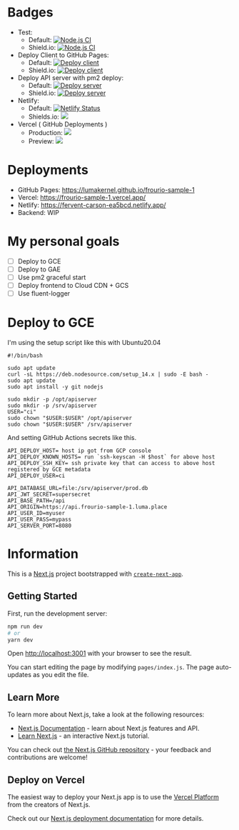 
# Badges

- Test:
  - Default: [![Node.js CI](https://github.com/LumaKernel/frourio-sample-1/workflows/Node.js%20CI/badge.svg)](https://github.com/LumaKernel/frourio-sample-1/actions?query=workflow%3A%22Node.js+CI%22)
  - Shield.io: [![Node.js CI](https://img.shields.io/github/workflow/status/LumaKernel/frourio-sample-1/Node.js%20CI?label=test&style=for-the-badge)](https://github.com/LumaKernel/frourio-sample-1/actions?query=workflow%3A%22Node.js+CI%22)
- Deploy Client to GitHub Pages:
  - Default: [![Deploy client](https://github.com/LumaKernel/frourio-sample-1/workflows/Deploy%20client/badge.svg)](https://github.com/LumaKernel/frourio-sample-1/actions?query=workflow%3A%22Deploy+client%22)
  - Shield.io: [![Deploy client](https://img.shields.io/github/workflow/status/LumaKernel/frourio-sample-1/Deploy%20client?label=deploy%20client&style=for-the-badge)](https://github.com/LumaKernel/frourio-sample-1/actions?query=workflow%3A%22Deploy+client%22)
- Deploy API server with pm2 deploy:
  - Default: [![Deploy server](https://github.com/LumaKernel/frourio-sample-1/workflows/Deploy%20server/badge.svg)](https://github.com/LumaKernel/frourio-sample-1/actions?query=workflow%3A%22Deploy+server%22)
  - Shield.io: [![Deploy server](https://img.shields.io/github/workflow/status/LumaKernel/frourio-sample-1/Deploy%20server?label=deploy%20server&style=for-the-badge)](https://github.com/LumaKernel/frourio-sample-1/actions?query=workflow%3A%22Deploy+server%22)
- Netlify:
  - Default: [![Netlify Status](https://api.netlify.com/api/v1/badges/483e2ff2-41b3-41ff-9e27-708ac54abb33/deploy-status)](https://app.netlify.com/sites/fervent-carson-ea5bcd/deploys)
  - Shields.io: [![](https://img.shields.io/netlify/483e2ff2-41b3-41ff-9e27-708ac54abb33?style=for-the-badge)](https://app.netlify.com/sites/fervent-carson-ea5bcd/deploys)
- Vercel ( GitHub Deployments )
  - Production: [![](https://img.shields.io/github/deployments/LumaKernel/frourio-sample-1/Production?label=Vercel%20Production&style=for-the-badge)](https://github.com/LumaKernel/frourio-sample-1/deployments/activity_log?environment=Production)
  - Preview: [![](https://img.shields.io/github/deployments/LumaKernel/frourio-sample-1/Preview?label=Vercel%20%20Preview&style=for-the-badge)](https://github.com/LumaKernel/frourio-sample-1/deployments/activity_log?environment=Preview)

# Deployments

- GitHub Pages: https://lumakernel.github.io/frourio-sample-1
- Vercel: https://frourio-sample-1.vercel.app/
- Netlify: https://fervent-carson-ea5bcd.netlify.app/
- Backend: WIP

# My personal goals

- [ ] Deploy to GCE
- [ ] Deploy to GAE
- [ ] Use pm2 graceful start
- [ ] Deploy frontend to Cloud CDN + GCS
- [ ] Use fluent-logger

# Deploy to GCE

I'm using the setup script like this with Ubuntu20.04

```
#!/bin/bash

sudo apt update
curl -sL https://deb.nodesource.com/setup_14.x | sudo -E bash -
sudo apt update
sudo apt install -y git nodejs

sudo mkdir -p /opt/apiserver
sudo mkdir -p /srv/apiserver
USER="ci"
sudo chown "$USER:$USER" /opt/apiserver
sudo chown "$USER:$USER" /srv/apiserver
```

And setting GitHub Actions secrets like this.

```
API_DEPLOY_HOST= host ip got from GCP console
API_DEPLOY_KNOWN_HOSTS= run `ssh-keyscan -H $host` for above host
API_DEPLOY_SSH_KEY= ssh private key that can access to above host registered by GCE metadata
API_DEPLOY_USER=ci

API_DATABASE_URL=file:/srv/apiserver/prod.db
API_JWT_SECRET=supersecret
API_BASE_PATH=/api
API_ORIGIN=https://api.frourio-sample-1.luma.place
API_USER_ID=myuser
API_USER_PASS=mypass
API_SERVER_PORT=8080
```

# Information

This is a [Next.js](https://nextjs.org/) project bootstrapped with [`create-next-app`](https://github.com/vercel/next.js/tree/canary/packages/create-next-app).

## Getting Started

First, run the development server:

```bash
npm run dev
# or
yarn dev
```

Open [http://localhost:3001](http://localhost:3001) with your browser to see the result.

You can start editing the page by modifying `pages/index.js`. The page auto-updates as you edit the file.

## Learn More

To learn more about Next.js, take a look at the following resources:

- [Next.js Documentation](https://nextjs.org/docs) - learn about Next.js features and API.
- [Learn Next.js](https://nextjs.org/learn) - an interactive Next.js tutorial.

You can check out [the Next.js GitHub repository](https://github.com/vercel/next.js/) - your feedback and contributions are welcome!

## Deploy on Vercel

The easiest way to deploy your Next.js app is to use the [Vercel Platform](https://vercel.com/import?utm_medium=default-template&filter=next.js&utm_source=create-next-app&utm_campaign=create-next-app-readme) from the creators of Next.js.

Check out our [Next.js deployment documentation](https://nextjs.org/docs/deployment) for more details.
